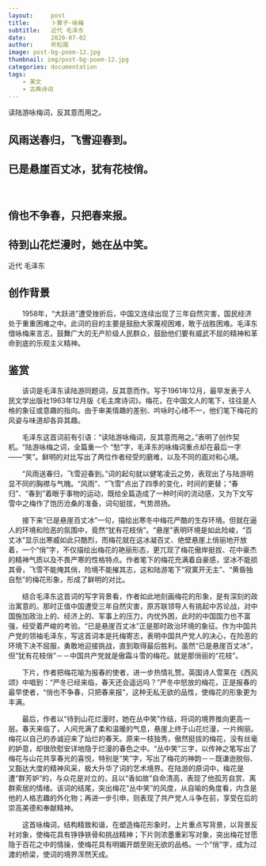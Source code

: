 ```yaml
---
layout:     post
title:      卜算子·咏梅
subtitle:   近代 毛泽东
date:       2020-07-02
author:     听松阁
image: post-bg-poem-12.jpg
thumbnail: img/post-bg-poem-12.jpg
categories: documentation
tags:
    - 美文
    - 古典诗词
---
```


读陆游咏梅词，反其意而用之。



## 风雨送春归，飞雪迎春到。
## 已是悬崖百丈冰，犹有花枝俏。
&nbsp;
## 俏也不争春，只把春来报。
## 待到山花烂漫时，她在丛中笑。


近代 毛泽东


## 创作背景



　　1958年，“大跃进”遭受挫折后，中国又连续出现了三年自然灾害，国民经济处于重重困难之中。此词的目的主要是鼓励大家蔑视困难，敢于战胜困难。毛泽东借咏梅来言志，鼓舞广大的无产阶级人民群众，鼓励他们要有威武不屈的精神和革命到底的乐观主义精神。





## 鉴赏



　　该词是毛泽东读陆游同题词，反其意而作。写于1961年12月，最早发表于人民文学出版社1963年12月版《毛主席诗词》。梅花，在中国文人的笔下，往往是人格的象征或意趣的指向。由于审美情趣的差别、吟咏时心绪不一，他们笔下梅花的风姿与味道却各异其趣。



　　毛泽东这首词前有引语：“读陆游咏梅词，反其意而用之。”表明了创作契机。“陆游咏梅之词，全篇重一个 “愁”字，毛泽东的咏梅词重点却在最后一字——“笑”。鲜明的对比写出了两位作者经受的磨难，以及不同的面对和心境。



　　“风雨送春归，飞雪迎春到。”词的起句就以健笔凌云之势，表现出了与陆游明显不同的胸襟与气魄。“风雨”、“飞雪”点出了四季的变化，时间的更替；“春归”、“春到”着眼于事物的运动，既给全篇造成了一种时间的流动感，又为下文写雪中之梅作了饱历沧桑的准备，词句挺拔，气势昂扬。



　　接下来“已是悬崖百丈冰”一句，描绘出寒冬中梅花严酷的生存环境。但就在逼人的环境和险恶的氛围中，竟然“犹有花枝俏”。“悬崖”表明环境是如此险峻，“百丈冰”显示出寒威如此只酷烈，而梅花就在这冰凝百丈、绝壁悬崖上俏丽地开放着，一个“俏”字，不仅描绘出梅花的艳丽形态，更兀现了梅花傲岸挺拔、花中豪杰的精神气质以及不畏严寒的性格特点。作者笔下的梅花充满着自豪感，坚冰不能损其骨，飞雪不能掩其俏，险境不能摧其志，这和陆游笔下“寂寞开无主”、“黄昏独自愁”的梅花形象，形成了鲜明的对比。



　　结合毛泽东这首词的写字背景看，作者如此地刻画梅花的形象，是有深刻的政治寓意的。那时正值中国遭受三年自然灾害，原苏联领导人有挑起中苏论战，对中国施加政治上的、经济上的、军事上的压力，内忧外困，此时的中国国力也不富强，经受着严峻的考验。“已是悬崖百丈冰”正是那时政治环境的象征。作为中国共产党的领袖毛泽东，写这首词本是托梅寄志，表明中国共产党人的决心，在险恶的环境下决不屈服，勇敢地迎接挑战，直到取得最后胜利。虽然“已是悬崖百丈冰”，但“犹有花枝俏”－－中国共产党就是傲霜斗雪的梅花。就是那俏丽的“花枝”。



　　下片，作者把梅花喻为报春的使者，进一步热情礼赞。英国诗人雪莱在《西风颂》中唱到：“严冬已经来临，春天还会遥远吗？”严冬中怒放的梅花，正是报春的最早使者，“俏也不争春，只把春来报”，这种无私无欲的品性，使梅花的形象更为丰满。



　　最后，作者以“待到山花烂漫时，她在丛中笑”作结，将词的境界推向更高一层。春天来临了，人间充满了柔和温暖的气息，悬崖上终于山花烂漫，一片绚丽。梅花以自己的赤诚迎来了灿烂的春天。原来一枝独秀，傲然挺拔的梅花，没有丝毫的妒意，却很欣慰安详地隐于烂漫的春色之中。“丛中笑”三字，以传神之笔写出了梅花与山花共享春光的喜悦，特别是“笑”字，写出了梅花的神韵－－既谦逊脱俗、又豁达大度的精神风采，极大升华了词的艺术境界。在陆游的原词中，梅花是遭“群芳妒”的，与众花是对立的，且以“香如故”自命清高，表现了他孤芳自赏、离群索居的情绪。该词的结尾，突出梅花“丛中笑”的风度，从自喻的角度看，内含是他的人格志趣的外化物；再进一步引申，则表现了共产党人斗争在前，享受在后的崇高美德和奉献精神。



　　这首咏梅词，结构精致和谐，在塑造梅花形象时，上片重点写背景，以背景反衬对象，使梅花具有铮铮铁骨和挑战精神；下片则浓墨重彩写对象，突出梅花甘愿隐于百花之中的情操，使梅花具有明媚开朗至刚无欲的品格。一个“俏”字，成为过渡的桥梁，使词的境界浑然天成。
